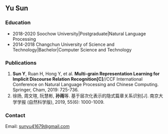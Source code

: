 ## Yu Sun

### Education
- 2018-2020 Soochow University\|Postgraduate\|Natural Language Processing
- 2014-2018 Changchun University of Science and Technology\|Bachelor\|Computer Science and Technology

### Publications
1. **Sun Y**, Ruan H, Hong Y, et al. **Multi-grain Representation Learning for Implicit Discourse Relation Recognition[C]**//CCF International Conference on Natural Language Processing and Chinese Computing. Springer, Cham, 2019: 725-736.
2. 徐扬, 周文瑄, 阮慧彬, **孙雨**等. 基于层次化表示的隐式篇章关系识别[J]. 南京大学学报 (自然科学版), 2019, 55(6): 1000-1009.

### Contact
Email: sunyu41679@gmail.com
